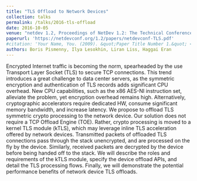 ```yaml
---
title: "TLS Offload to Network Devices"
collection: talks
permalink: /talks/2016-tls-offload
date: 2016-10-05
venue: "netdev 1.2, Proceedings of NetDev 1.2: The Technical Conference on Linux Networking"
paperurl: 'https://netdevconf.org/1.2/papers/netdevconf-TLS.pdf'
#citation: 'Your Name, You. (2009). &quot;Paper Title Number 1.&quot; <i>Journal 1</i>. 1(1).'
authors: Boris Pismenny, Ilya Lesokhin, Liran Liss, Haggai Eran
---
```


Encrypted Internet traffic is becoming the norm, spearheaded by
the use Transport Layer Socket (TLS) to secure TCP connections.
This trend introduces a great challenge to data center servers, as
the symmetric encryption and authentication of TLS records adds
significant CPU overhead. New CPU capabilities, such as the x86
AES-NI instruction set, alleviate the problem, yet encryption
overhead remains high. Alternatively, cryptographic accelerators
require dedicated HW, consume significant memory bandwidth,
and increase latency. We propose to offload TLS symmetric
crypto processing to the network device. Our solution does not require
a TCP Offload Engine (TOE). Rather, crypto processing is
moved to a kernel TLS module (kTLS), which may leverage
inline TLS acceleration offered by network devices. Transmitted
packets of offloaded TLS connections pass through the stack unencrypted,
and are processed on the fly by the device. Similarly,
received packets are decrypted by the device before being handed
off to the stack. We will describe the roles and requirements of
the kTLS module, specify the device offload APIs, and detail the
TLS processing flows. Finally, we will demonstrate the potential
performance benefits of network device TLS offloads.
